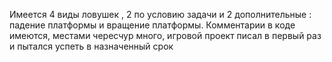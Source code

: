 Имеется 4 виды ловушек , 2 по условию задачи и 2 дополнительные : падение платформы и вращение платформы.
Комментарии в коде имеются, местами чересчур много, игровой проект писал в первый раз и пытался успеть в назначенный срок
